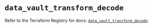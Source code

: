 # `data_vault_transform_decode`

Refer to the Terraform Registry for docs: [`data_vault_transform_decode`](https://registry.terraform.io/providers/hashicorp/vault/4.5.0/docs/data-sources/transform_decode).
